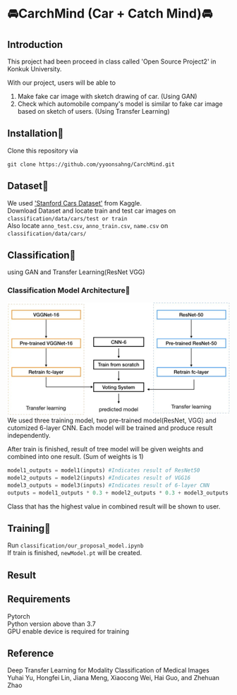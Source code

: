 # :oncoming_automobile:CarchMind (Car + Catch Mind):oncoming_automobile:

## Introduction
This project had been proceed in class called 'Open Source Project2' in Konkuk University.  

With our project, users will be able to  

1. Make fake car image with sketch drawing of car. (Using GAN)  
2. Check which automobile company's model is similar to fake car image based on sketch of users. (Using Transfer Learning)  

## Installation:hammer:
Clone this repository via
```
git clone https://github.com/yyoonsahng/CarchMind.git
```

## Dataset:page_facing_up:
We used ['Stanford Cars Dataset'](https://www.kaggle.com/jessicali9530/stanford-cars-dataset) from Kaggle.  
Download Dataset and locate train and test car images on ```classification/data/cars/test or train```  
Also locate ```anno_test.csv```, ```anno_train.csv```, ```name.csv``` on ```classification/data/cars/```

## Classification:open_file_folder:
using GAN and Transfer Learning(ResNet VGG)

### Classification Model Architecture:construction_worker:
![architecture](./ModelArchitecture.png)
We used three training model, two pre-trained model(ResNet, VGG) and cutomized 6-layer CNN. Each model will be trained and produce result independently. 

After train is finished, result of tree model will be given weights and combined into one result. (Sum of weights is 1)  
```python
model1_outputs = model1(inputs) #Indicates result of ResNet50
model2_outputs = model2(inputs) #Indicates result of VGG16
model3_outputs = model3(inputs) #Indicates result of 6-layer CNN
outputs = model1_outputs * 0.3 + model2_outputs * 0.3 + model3_outputs * 0.4 #output is combined result
```

Class that has the highest value in combined result will be shown to user.  

## Training:runner:
Run ```classification/our_proposal_model.ipynb```  
If train is finished, ```newModel.pt``` will be created.

## Result

## Requirements
Pytorch  
Python version above than 3.7  
GPU enable device is required for training

## Reference
Deep Transfer Learning for Modality Classification of Medical Images  
Yuhai Yu, Hongfei Lin, Jiana Meng, Xiaocong Wei, Hai Guo, and Zhehuan Zhao
